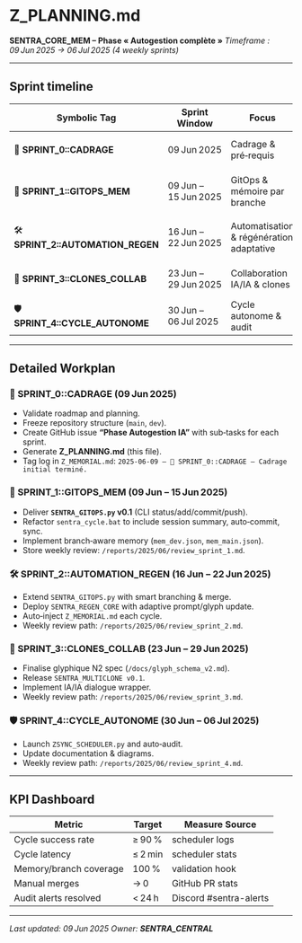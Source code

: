 # Z\_PLANNING.md

**SENTRA\_CORE\_MEM – Phase « Autogestion complète »**
*Timeframe : 09 Jun 2025 → 06 Jul 2025 (4 weekly sprints)*

---

## Sprint timeline

| Symbolic Tag                         | Sprint Window        | Focus                                    | Key Deliverables                                                                  |
| ------------------------------------ | -------------------- | ---------------------------------------- | --------------------------------------------------------------------------------- |
| 🔰 **SPRINT\_0::CADRAGE**            | 09 Jun 2025          | Cadrage & pré‑requis                     | Plan validé, issues GitHub créées, repo congelé                                   |
| 🏁 **SPRINT\_1::GITOPS\_MEM**        | 09 Jun – 15 Jun 2025 | GitOps & mémoire par branche             | `SENTRA_GITOPS.py` v0.1, cycle unifié v1, `mem_dev.json` / `mem_main.json`        |
| 🛠️ **SPRINT\_2::AUTOMATION\_REGEN** | 16 Jun – 22 Jun 2025 | Automatisation & régénération adaptative | `SENTRA_GITOPS.py` v0.2, `SENTRA_REGEN_CORE` v0.1, injection auto `Z_MEMORIAL.md` |
| 🤝 **SPRINT\_3::CLONES\_COLLAB**     | 23 Jun – 29 Jun 2025 | Collaboration IA/IA & clones             | Glyphique N2 stable, `SENTRA_MULTICLONE` v0.1, canal dialogue IA/IA               |
| 🛡️ **SPRINT\_4::CYCLE\_AUTONOME**   | 30 Jun – 06 Jul 2025 | Cycle autonome & audit                   | `ZSYNC_SCHEDULER.py` v1, audit automatique, docs mises à jour                     |

---

## Detailed Workplan

### 🔰 SPRINT\_0::CADRAGE (09 Jun 2025)

* Validate roadmap and planning.
* Freeze repository structure (`main`, `dev`).
* Create GitHub issue **“Phase Autogestion IA”** with sub‑tasks for each sprint.
* Generate **Z\_PLANNING.md** (this file).
* Tag log in `Z_MEMORIAL.md`: `2025-06-09 – 🔰 SPRINT_0::CADRAGE – Cadrage initial terminé.`

### 🏁 SPRINT\_1::GITOPS\_MEM (09 Jun – 15 Jun 2025)

* Deliver **`SENTRA_GITOPS.py` v0.1** (CLI status/add/commit/push).
* Refactor `sentra_cycle.bat` to include session summary, auto‑commit, sync.
* Implement branch‑aware memory (`mem_dev.json`, `mem_main.json`).
* Store weekly review: `/reports/2025/06/review_sprint_1.md`.

### 🛠️ SPRINT\_2::AUTOMATION\_REGEN (16 Jun – 22 Jun 2025)

* Extend `SENTRA_GITOPS.py` with smart branching & merge.
* Deploy `SENTRA_REGEN_CORE` with adaptive prompt/glyph update.
* Auto‑inject `Z_MEMORIAL.md` each cycle.
* Weekly review path: `/reports/2025/06/review_sprint_2.md`.

### 🤝 SPRINT\_3::CLONES\_COLLAB (23 Jun – 29 Jun 2025)

* Finalise glyphique N2 spec (`/docs/glyph_schema_v2.md`).
* Release `SENTRA_MULTICLONE v0.1`.
* Implement IA/IA dialogue wrapper.
* Weekly review path: `/reports/2025/06/review_sprint_3.md`.

### 🛡️ SPRINT\_4::CYCLE\_AUTONOME (30 Jun – 06 Jul 2025)

* Launch `ZSYNC_SCHEDULER.py` and auto‑audit.
* Update documentation & diagrams.
* Weekly review path: `/reports/2025/06/review_sprint_4.md`.

---

## KPI Dashboard

| Metric                 | Target  | Measure Source         |
| ---------------------- | ------- | ---------------------- |
| Cycle success rate     | ≥ 90 %  | scheduler logs         |
| Cycle latency          | ≤ 2 min | scheduler stats        |
| Memory/branch coverage | 100 %   | validation hook        |
| Manual merges          | → 0     | GitHub PR stats        |
| Audit alerts resolved  | < 24 h  | Discord #sentra-alerts |

---

*Last updated: 09 Jun 2025*
*Owner: **SENTRA\_CENTRAL***
